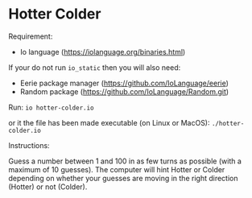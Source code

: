# Hotter Colder

Requirement:
- Io language (https://iolanguage.org/binaries.html)

If your do not run `io_static` then you will also need:
- Eerie package manager (https://github.com/IoLanguage/eerie)
- Random package (https://github.com/IoLanguage/Random.git)

Run:
`io hotter-colder.io`

or it the file has been made executable (on Linux or MacOS):
`./hotter-colder.io`

Instructions:

Guess a number between 1 and 100 in as few turns as possible (with a maximum of 10 guesses). The computer will hint Hotter or Colder depending on whether your guesses are moving in the right direction (Hotter) or not (Colder).
